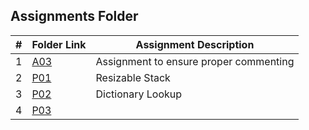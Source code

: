 ##  Assignments Folder

|   #   | Folder Link | Assignment Description |
| :---: | ----------- | ---------------------- |
| 1 | [A03](A03) | Assignment to ensure proper commenting |
| 2 | [P01](P01) | Resizable Stack                    |
| 3 | [P02](P02) | Dictionary Lookup |
| 4 | [P03](P03) |  | 
